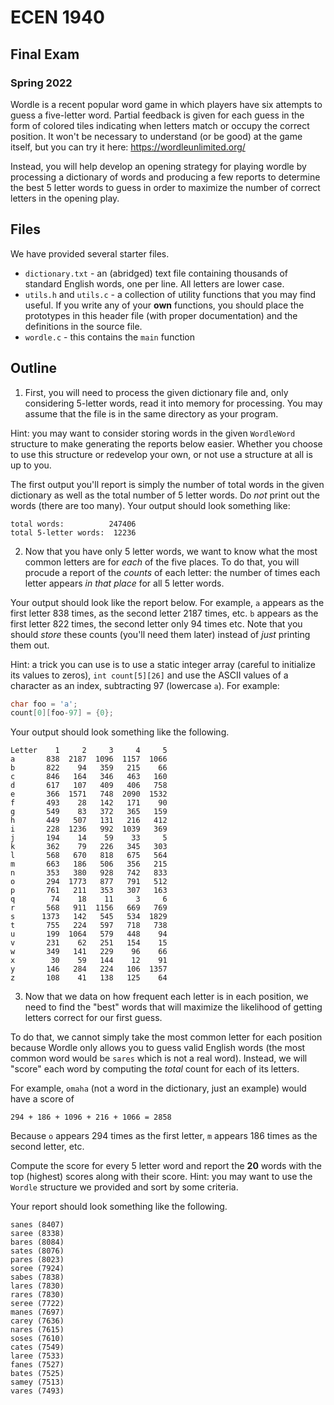 

# ECEN 1940
## Final Exam
### Spring 2022

Wordle is a recent popular word game in which players have six attempts
to guess a five-letter word.  Partial feedback is given for each guess
in the form of colored tiles indicating when letters match or occupy
the correct position.  It won't be necessary to understand (or be good)
at the game itself, but you can try it here: https://wordleunlimited.org/

Instead, you will help develop an opening strategy for playing wordle by
processing a dictionary of words and producing a few reports to determine
the best 5 letter words to guess in order to maximize the number of correct
letters in the opening play.

## Files

We have provided several starter files.

* `dictionary.txt` - an (abridged) text file containing thousands of
standard English words, one per line.  All letters are lower case.
* `utils.h` and `utils.c` - a collection of utility functions that you may
find useful.  If you write any of your **own** functions, you should place
the prototypes in this header file (with proper documentation) and the
definitions in the source file.
* `wordle.c` - this contains the `main` function

## Outline

1. First, you will need to process the given dictionary file and, only
considering 5-letter words, read it into memory for processing.  You may
assume that the file is in the same directory as your program.

Hint: you may want to consider storing words in the given `WordleWord`
structure to make generating the reports below easier.  Whether you
choose to use this structure or redevelop your own, or not use a
structure at all is up to you.

The first output you'll report is simply the number of total words
in the given dictionary as well as the total number of 5 letter
words.  Do *not* print out the words (there are too many).
Your output should look something like:

```text
total words:          247406
total 5-letter words:  12236
```

2. Now that you have only 5 letter words, we want to know what the
most common letters are for *each* of the five places.  To do that,
you will procude a report of the *counts* of each letter: the number
of times each letter appears *in that place* for all 5 letter words.

Your output should look like the report below.  For example, `a`
appears as the first letter 838 times, as the second letter 2187
times, etc.  `b` appears as the first letter 822 times, the second
letter only 94 times etc.  Note that you should *store* these
counts (you'll need them later) instead of *just* printing them
out.

Hint: a trick you can use is to use a static integer array (careful
to initialize its values to zeros), `int count[5][26]` and use the
ASCII values of a character as an index, subtracting 97 (lowercase `a`).
For example:

```c
char foo = 'a';
count[0][foo-97] = {0};
```

Your output should look something like the following.

```text
Letter    1     2     3     4     5
a       838  2187  1096  1157  1066
b       822    94   359   215    66
c       846   164   346   463   160
d       617   107   409   406   758
e       366  1571   748  2090  1532
f       493    28   142   171    90
g       549    83   372   365   159
h       449   507   131   216   412
i       228  1236   992  1039   369
j       194    14    59    33     5
k       362    79   226   345   303
l       568   670   818   675   564
m       663   186   506   356   215
n       353   380   928   742   833
o       294  1773   877   791   512
p       761   211   353   307   163
q        74    18    11     3     6
r       568   911  1156   669   769
s      1373   142   545   534  1829
t       755   224   597   718   738
u       199  1064   579   448    94
v       231    62   251   154    15
w       349   141   229    96    66
x        30    59   144    12    91
y       146   284   224   106  1357
z       108    41   138   125    64
```

3. Now that we data on how frequent each letter is in each
position, we need to find the "best" words that will maximize
the likelihood of getting letters correct for our first guess.

To do that, we cannot simply take the most common letter
for each position because Wordle only allows you to guess valid
English words (the most common word would be `sares` which
is not a real word).  Instead, we will "score" each word by
computing the *total* count for each of its letters.

For example, `omaha` (not a word in the dictionary, just an
example) would have a score of

`294 + 186 + 1096 + 216 + 1066 = 2858`

Because `o` appears 294 times as the first letter, `m`
appears 186 times as the second letter, etc.

Compute the score for every 5 letter word and report the **20**
words with the top (highest) scores along with their score.
Hint: you may want to use the `Wordle` structure we provided and
sort by some criteria.

Your report should look something like the following.

```text
sanes (8407)
saree (8338)
bares (8084)
sates (8076)
pares (8023)
soree (7924)
sabes (7838)
lares (7830)
rares (7830)
seree (7722)
manes (7697)
carey (7636)
nares (7615)
soses (7610)
cates (7549)
laree (7533)
fanes (7527)
bates (7525)
samey (7513)
vares (7493)
```

